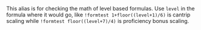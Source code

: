 This alias is for checking the math of level based formulas. Use `level` in the formula where it would go, like `!formtest 1+floor((level+1)/6)` is cantrip scaling while `!formtest floor((level+7)/4)` is proficiency bonus scaling.